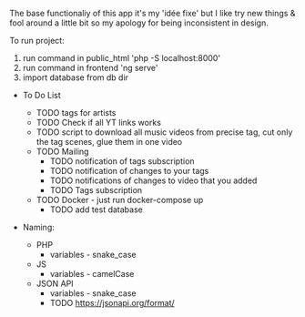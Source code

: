  The base functionaliy of this app it's my 'idée fixe' 
 but I like try new things & fool around a little bit so 
 my apology for being inconsistent in design.     

To run project:
1. run command in public_html 'php -S localhost:8000'
2. run command in frontend 'ng serve' 
3. import database from db dir

* To Do List
    * TODO tags for artists
    * TODO Check if all YT links works
    * TODO script to download all music videos from precise tag, cut only the tag scenes, glue them in one video  
    * TODO Mailing
        * TODO notification of tags subscription
        * TODO notification of changes to your tags 
        * TODO notifications of changes to video that you added
        * TODO Tags subscription
    * TODO Docker - just run docker-compose up
        * TODO add test database     
        
* Naming:
  * PHP
    * variables - snake_case
  * JS
    * variables - camelCase
  * JSON API
    * variables - snake_case  
    * TODO https://jsonapi.org/format/
    
    